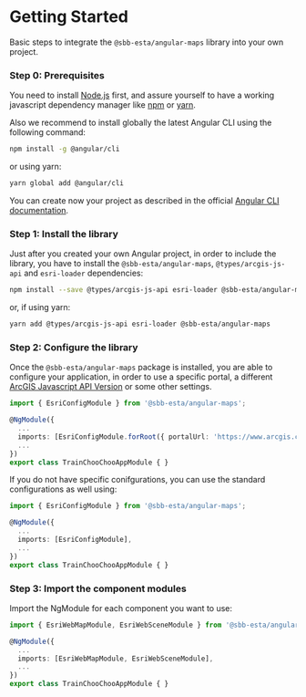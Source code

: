 # Getting Started

Basic steps to integrate the `@sbb-esta/angular-maps` library into your own project.

### Step 0: Prerequisites

You need to install [Node.js](https://nodejs.org/it/) first, and assure yourself to have a working javascript dependency manager like [npm](https://www.npmjs.com/) or [yarn](https://yarnpkg.com/lang/en/).

Also we recommend to install globally the latest Angular CLI using the following command:

```sh
npm install -g @angular/cli
```

or using yarn:

```sh
yarn global add @angular/cli
```

You can create now your project as described in the official [Angular CLI documentation](https://cli.angular.io/).

### Step 1: Install the library

Just after you created your own Angular project, in order to include the library, you have to install the `@sbb-esta/angular-maps`, `@types/arcgis-js-api` and `esri-loader` dependencies:

```sh
npm install --save @types/arcgis-js-api esri-loader @sbb-esta/angular-maps
```

or, if using yarn:

```sh
yarn add @types/arcgis-js-api esri-loader @sbb-esta/angular-maps
```

### Step 2: Configure the library

Once the `@sbb-esta/angular-maps` package is installed, you are able to configure your application, in order to use a specific portal, a different [ArcGIS Javascript API Version](https://developers.arcgis.com/javascript/latest/guide/get-api/) or some other settings.

```ts
import { EsriConfigModule } from '@sbb-esta/angular-maps';

@NgModule({
  ...
  imports: [EsriConfigModule.forRoot({ portalUrl: 'https://www.arcgis.com' })],
  ...
})
export class TrainChooChooAppModule { }
```

If you do not have specific conifgurations, you can use the standard configurations as well using:

```ts
import { EsriConfigModule } from '@sbb-esta/angular-maps';

@NgModule({
  ...
  imports: [EsriConfigModule],
  ...
})
export class TrainChooChooAppModule { }
```

### Step 3: Import the component modules

Import the NgModule for each component you want to use:

```ts
import { EsriWebMapModule, EsriWebSceneModule } from '@sbb-esta/angular-maps';

@NgModule({
  ...
  imports: [EsriWebMapModule, EsriWebSceneModule],
  ...
})
export class TrainChooChooAppModule { }
```
